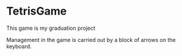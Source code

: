 # TetrisGame
This game is my graduation project

Management in the game is carried out by a block of arrows on the keyboard.
